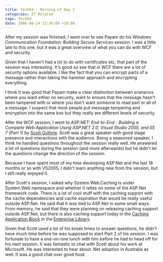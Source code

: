 ```yaml
---
title: TechEd - Morning of Day 2
categories: IT Related
tags: TechEd
date: 2006-08-24 12:36:09 +10:00
---
```


After my session was finished, I went over to see Payam do his _Windows Communication Foundation: Building Secure Services_ session. I was a little late to this one, but it was a great overview of what you can do with WCF and security. 

Given that I haven't had a lot to do with certificates etc, that part of the session was interesting. It's good so see that in WCF there are a lot of security options available. I like the fact that you can encrypt parts of a message rather than taking the hammer approach and encrypting everything. 

I think it was good that Payam make a clear distinction between scenarios where you want either no security, want to ensure that the message hasn't been tampered with or where you don't want someone to read part or all of a message. I suspect that most people put message tampering and encryption into the same box but they really are different levels of security.

<!--more-->

After the WCF session, I went to _ASP.NET: End-to-End - Building a Complete Web Application Using ASP.NET 2.0, Visual Studio 2005, and IIS 7 (Part 1)_ by [Scott Guthrie][0]. Scott was a great speaker with good stage presence and interactions with the audience. Being a seasoned speaker, I think he handled questions throughout the session really well. He answered a lot of questions during the session (and more afterwards) but he didn't let the questions change the direction of the session.

Because I have spent most of my time developing ASP.Net and the last 18 months or so with VS2005, I didn't learn anything new from the session, but I still really enjoyed it.

After Scott's session, I asked why System.Web.Caching is under System.Web namespace and whether it relies on some of the ASP.Net framework code. There is a lot of cool stuff with the caching support with the cache dependencies and cache expiration that would be really useful outside ASP.Net. He said that it was tied to ASP.Net in some small ways. From memory, he said that they were planning on releasing caching support outside ASP.Net, but there is also caching support today in the [Caching Application Block][1] in the [Enterprise Library][2]. 

Given that Scott used a lot of his break times to answer questions, he didn't have much time before he was supposed to start Part 2 of his session. I was fortunate to have a one-on-one lunch with him before he had to head off for his next session. It was fantastic to chat with Scott about his work at Microsoft. He was interested to hear about .Net adoption in Australia as well. It was a good chat over good food.

[0]: http://weblogs.asp.net/scottgu/
[1]: http://msdn.microsoft.com/library/default.asp?url=/library/en-us/dnpag2/html/EntLibJan2006_CachingAppBlock.asp
[2]: http://msdn.microsoft.com/library/en-us/dnpag2/html/entlib2.asp
